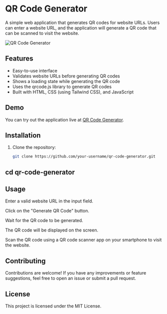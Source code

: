 # QR Code Generator

A simple web application that generates QR codes for website URLs. Users can enter a website URL, and the application will generate a QR code that can be scanned to visit the website.

![QR Code Generator](screenshot.png)

## Features

- Easy-to-use interface
- Validates website URLs before generating QR codes
- Shows a loading state while generating the QR code
- Uses the qrcode.js library to generate QR codes
- Built with HTML, CSS (using Tailwind CSS), and JavaScript

## Demo

You can try out the application live at [QR Code Generator](https://your-app-url.com).

## Installation

1. Clone the repository:

   ```bash
   git clone https://github.com/your-username/qr-code-generator.git
## cd qr-code-generator

## Usage
Enter a valid website URL in the input field.

Click on the "Generate QR Code" button.

Wait for the QR code to be generated.

The QR code will be displayed on the screen.

Scan the QR code using a QR code scanner app on your smartphone to visit the website.

## Contributing
Contributions are welcome! If you have any improvements or feature suggestions, feel free to open an issue or submit a pull request.

## License
This project is licensed under the MIT License.
